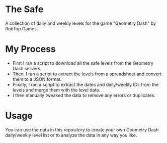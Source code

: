 # The Safe
A collection of daily and weekly levels for the game "Geometry Dash" by RobTop Games.

# My Process
- First I ran a script to download all the safe levels from the Geometry Dash servers.
- Then, I ran a script to extract the levels from a spreadsheet and convert them to a JSON format.
- Finally, I ran a script to extract the dates and daily/weekly IDs from the levels and merge them with the level data.
- I then manually tweaked the data to remove any errors or duplicates.

# Usage
You can use the data in this repository to create your own Geometry Dash daily/weekly level list or to analyze the data in any way you like.